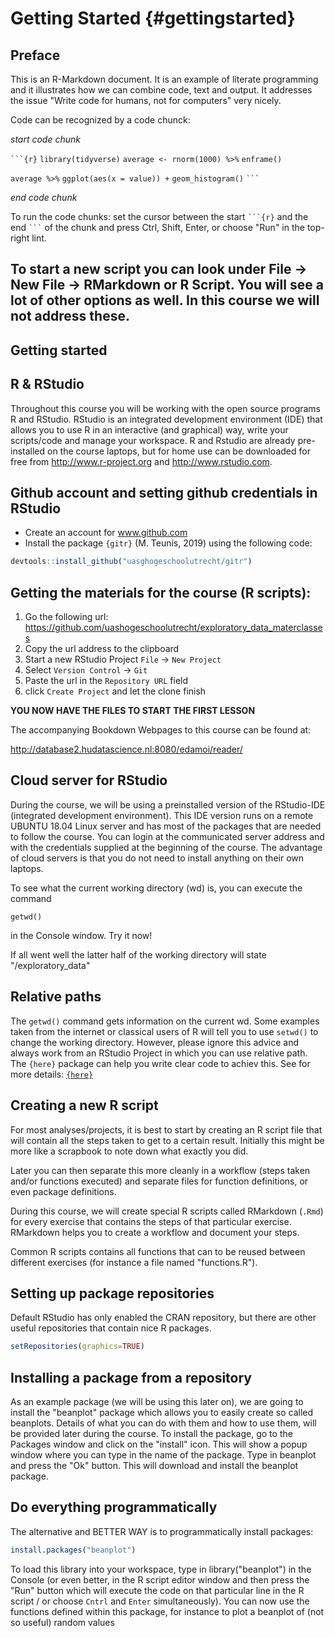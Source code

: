 # Getting Started {#gettingstarted}



## Preface

This is an R-Markdown document. It is an example of literate programming and it illustrates how we can combine code, text and output. It addresses the issue "Write code for humans, not for computers" very nicely.

Code can be recognized by a code chunck:

_start code chunk_

` ```{r} `
`library(tidyverse)`
`average <- rnorm(1000) %>%` 
  `enframe()`

`average %>%`
  `ggplot(aes(x = value)) +`
  `geom_histogram()`
` ``` `

_end code chunk_

To run the code chunks: set the cursor between the start ` ```{r} ` and the end 
` ``` ` of the chunk and press Ctrl, Shift, Enter, or choose "Run" in the top-right lint.

## To start a new script you can look under File -> New File -> RMarkdown or R Script. You will see a lot of other options as well. In this course we will not address these.

## Getting started

## R & RStudio
Throughout this course you will be working with the open source programs R and RStudio. RStudio is an integrated development environment (IDE) that allows you to use R in an interactive (and graphical) way, write your scripts/code and manage your workspace. R and Rstudio are already pre-installed on the course laptops, but for home use can be downloaded for free from http://www.r-project.org and http://www.rstudio.com.

## Github account and setting github credentials in RStudio

 - Create an account for www.github.com
 - Install the package `{gitr}` (M. Teunis, 2019) using the following code:
 

```r
devtools::install_github("uasghogeschoolutrecht/gitr") 
```

## Getting the materials for the course (R scripts):


 1. Go the following url: https://github.com/uashogeschoolutrecht/exploratory_data_materclasses
 2. Copy the url address to the clipboard
 3. Start a new RStudio Project `File` -> `New Project`
 4. Select `Version Control` -> `Git` 
 5. Paste the url in the `Repository URL` field
 6. click `Create Project` and let the clone finish
 
**YOU NOW HAVE THE FILES TO START THE FIRST LESSON** 

The accompanying Bookdown Webpages to this course can be found at:

http://database2.hudatascience.nl:8080/edamoi/reader/

## Cloud server for RStudio
During the course, we will be using a preinstalled version of the RStudio-IDE (integrated development environment). This IDE version runs on a remote UBUNTU 18.04 Linux server and has most of the packages that are needed to follow the course. You can login at the communicated server address and with the credentials supplied at the beginning of the course. The advantage of cloud servers is that you do not need to install anything on their own laptops. 

To see what the current working directory (wd) is, you can execute the command

`getwd()` 

in the Console window. Try it now!

If all went well the latter half of the working directory will state "/exploratory_data"

## Relative paths
The `getwd()` command gets information on the current wd. Some examples taken from the internet or classical users of R will tell you to use `setwd()` to change the working directory. However, please ignore this advice and always work from an RStudio Project in which you can use relative path. The `{here}` package can help you write clear code to achiev this. See for more details: [`{here}`](https://github.com/jennybc/here_here)

## Creating a new R script
For most analyses/projects, it is best to start by creating an R script file that will contain all the steps taken to get to a certain result. Initially this might be more like a scrapbook to note down what exactly you did. 

Later you can then separate this more cleanly in a workflow (steps taken and/or functions executed) and separate files for function definitions, or even package definitions. 

During this course, we will create special R scripts called RMarkdown (`.Rmd`) for every exercise that contains the steps of that particular exercise. RMarkdown helps you to create a workflow and document your steps. 

Common R scripts contains all functions that can to be reused between different exercises (for instance a file named "functions.R"). 

## Setting up package repositories
Default RStudio has only enabled the CRAN repository, but there are other useful repositories that contain nice R packages. 


```r
setRepositories(graphics=TRUE)
```

## Installing a package from a repository
As an example package (we will be using this later on), we are going to install the "beanplot" package which allows you to easily create so called beanplots. Details of what you can do with them and how to use them, will be provided later during the course. To install the package, go to the Packages window and click on the "install" icon. This will show a popup window where you can type in the name of the package. Type in beanplot and press the "Ok" button. This will download and install the beanplot package.

## Do everything programmatically
The alternative and BETTER WAY is to programmatically install packages:


```r
install.packages("beanplot")
```

To load this library into your workspace, type in library("beanplot") in the Console (or even better, in the R script editor window and then press the "Run" button which will execute the code on that particular line in the R script / or choose `Cntrl` and `Enter` simultaneously).
You can now use the functions defined within this package, for instance to plot a beanplot of (not so useful) random values



